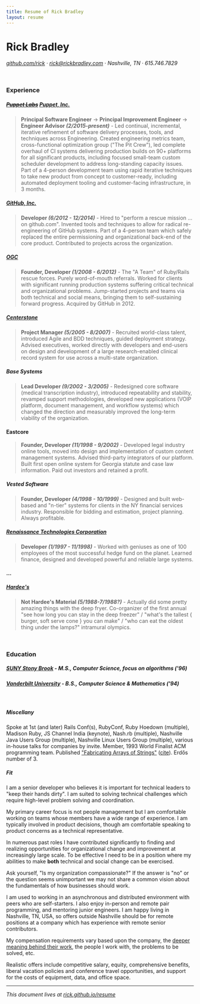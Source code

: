 ```yaml
---
title: Resume of Rick Bradley
layout: resume
---
```


# Rick Bradley

_[github.com/rick](https://github.com/rick) &middot; rick@rickbradley.com &middot; Nashville, TN &middot; 615.746.7829_

<br/>

### Experience

##### ~~[Puppet Labs](https://puppetlabs.com/)~~ [Puppet, Inc.](https://puppet.com/)

> **Principal Software Engineer** -> **Principal Improvement Engineer** -> **Engineer Advisor _(2/2015-present)_** - Led continual, incremental, iterative refinement of software delivery processes, tools, and techniques across Engineering. Created engineering metrics team, cross-functional optimization group ("The Pit Crew"), led complete overhaul of CI systems delivering production builds on 90+ platforms for all significant products, including focused small-team custom scheduler development to address long-standing capacity issues. Part of a 4-person development team using rapid iterative techniques to take new product from concept to customer-ready, including automated deployment tooling and customer-facing infrastructure, in 3 months.

##### [GitHub, Inc.](https://github.com/)

> **Developer _(6/2012 - 12/2014)_** - Hired to "perform a rescue mission ... on github.com". Invented tools and techniques to allow for radical re-engineering of GitHub systems. Part of a 4-person team which safely replaced the entire permissioning and organizational back-end of the core product. Contributed to projects across the organization.

##### [OGC](http://www.ogtastic.com/)

> **Founder, Developer _(1/2008 - 6/2012)_** - The "A Team" of Ruby/Rails rescue forces. Purely word-of-mouth referrals. Worked for clients with significant running production systems suffering critical technical and organizational problems. Jump-started projects and teams via both technical and social means, bringing them to self-sustaining forward progress. Acquired by GitHub in 2012.

##### [Centerstone](https://www.centerstone.org/)

> **Project Manager _(5/2005 - 8/2007)_** - Recruited world-class talent, introduced Agile and BDD techniques, guided deployment strategy. Advised executives, worked directly with developers and end-users on design and development of a large research-enabled clinical record system for use across a multi-state organization.

##### Base Systems

> **Lead Developer _(9/2002 - 3/2005)_** - Redesigned core software (medical transcription industry), introduced repeatability and stability, revamped support methodologies, developed new applications (VOIP platform, document management, and workflow systems) which changed the direction and measurably improved the long-term viability of the organization.

#### Eastcore

> **Founder, Developer _(11/1998 - 9/2002)_** - Developed legal industry online tools, moved into design and implementation of custom content management systems. Advised third-party integrators of our platform. Built first open online system for Georgia statute and case law information. Paid out investors and retained a profit.

##### Vested Software

> **Founder, Developer _(4/1998 - 10/1999)_** - Designed and built web-based and "n-tier" systems for clients in the NY financial services industry. Responsible for bidding and estimation, project planning. Always profitable.

##### [Renaissance Technologies Corporation](http://en.wikipedia.org/wiki/Renaissance_Technologies)

> **Developer _(1/1997 - 11/1998)_** - Worked with geniuses as one of 100 employees of the most successful hedge fund on the planet. Learned finance, designed and developed powerful and reliable large systems.

#### ...

##### [Hardee's](http://www.hardees.com/)

> **Not Hardee's Material _(5/1988-7/1988?)_** - Actually did some pretty amazing things with the deep fryer. Co-organizer of the first annual "see how long you can stay in the deep freezer" / "what's the tallest { burger, soft serve cone } you can make" / "who can eat the oldest thing under the lamps?" intramural olympics.


<br/>

### Education

##### [SUNY Stony Brook](https://www.cs.stonybrook.edu/) - **M.S., Computer Science, focus on algorithms** _('96)_

##### [Vanderbilt University](http://www.vanderbilt.edu/) - **B.S., Computer Science & Mathematics** _('94)_

<br/>

##### Miscellany

Spoke at 1st (and later) Rails Conf(s), RubyConf, Ruby Hoedown (multiple), Madison Ruby, JS Channel India (keynote), Nash.rb (multiple), Nashville Java Users Group (multiple), Nashville Linux Users Group (multiple), various in-house talks for companies by invite.  Member, 1993 World Finalist ACM programming team.  Published ["Fabricating Arrays of Strings"](https://www3.cs.stonybrook.edu/~skiena/papers/bradley.ps) ([cite](http://dl.acm.org/citation.cfm?id=267529&dl=ACM&coll=DL&CFID=582898140&CFTOKEN=40112734)). Erdős number of 3.

##### Fit

I am a senior developer who believes it is important for technical leaders to "keep their hands dirty". I am suited to solving technical challenges which require high-level problem solving and coordination.

My primary career focus is not people management but I am comfortable working on teams whose members have a wide range of experience. I am typically involved in product decisions, though am comfortable speaking to product concerns as a technical representative.

In numerous past roles I have contributed significantly to finding and realizing opportunities for organizational change and improvement at increasingly large scale. To be effective I need to be in a position where my abilities to make **both** technical and social change can be exercised.

Ask yourself, "Is my organization compassionate?" If the answer is "no" or the question seems unimportant we may not share a common vision about the fundamentals of how businesses should work.

I am used to working in an asynchronous and distributed environment with peers who are self-starters.  I also enjoy in-person and remote pair programming, and mentoring junior engineers.  I am happy living in Nashville, TN, USA, so offers outside Nashville should be for remote positions at a company which has experience with remote senior contributors.

My compensation requirements vary based upon the company, the [deeper meaning behind their work](https://www.youtube.com/watch?v=wdzHgN7_Hs8), the people I work with, the problems to be solved, etc.

Realistic offers include competitive salary, equity, comprehensive benefits, liberal vacation policies and conference travel opportunities, and support for the costs of equipment, data, and office space.

----

_This document lives at [rick.github.io/resume](https://rick.github.io/resume/)_
